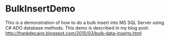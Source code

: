 # BulkInsertDemo
This is a demonstration of how to do a bulk insert into MS SQL Server using C# ADO database methods.  This
demo is described in my blog post: http://frankdecaire.blogspot.com/2015/03/bulk-data-inserts.html
